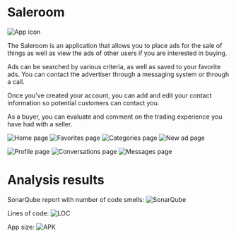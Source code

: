 # Saleroom

![App icon](https://lh3.googleusercontent.com/6e71FP2grOUyWaikyaoMJ1zm-dfT06LW0cMqwjOy1yw50dF1yVCN9b2oMHM1BonvsQ=s180-rw)

The Saleroom is an application that allows you to place ads for the sale of things as well as view the ads of other users if you are interested in buying.

Ads can be searched by various criteria, as well as saved to your favorite ads. You can contact the advertiser through a messaging system or through a call.

Once you've created your account, you can add and edit your contact information so potential customers can contact you.

As a buyer, you can evaluate and comment on the trading experience you have had with a seller.

![Home page](https://lh3.googleusercontent.com/BIRuUhvDHUxZkSQLHekfW4tJ-OEXAOUz_uZMMlYtsdSJSBvIcSLLHXvOF9PWr1GXPUiG=w720-h310-rw) ![Favorites page](https://lh3.googleusercontent.com/DwMSHVhVIqAvBurzMaWuIyKJdYPvagrzbHBjHYxsKIXcNG2K7ueoCDb1E-aJiYeSkwGH=w720-h310-rw) ![Categories page](https://lh3.googleusercontent.com/I0fVxNnPzv4fqC8IsfhwQXmT8XU5FCjOKvuOl9Y1N4IjJC8vQI0bJ6Z9a7ZnnkFMFQ=w720-h310-rw) ![New ad page](https://lh3.googleusercontent.com/xH9vsF7gMz2eT1IfcF8AFhmESFUxA6WzjthJKz4f-W7Guk0CLvCL68dA-E8Y3TsDseQ=w720-h310-rw)

![Profile page](https://lh3.googleusercontent.com/CJPG6jypzXphZLhvXgMwaZ7LZ3U2wuCLNTJ-LWYdGwLK2Em4t6Q8TmFU4FtCvKuQLOg=w720-h310-rw) ![Conversations page](https://lh3.googleusercontent.com/QEuz0GcsvpGjOnQX8Dy29hRhGEWzVgIQfrfdt9mGK3lfRAU-WRimGLexAEMJNzozyLQ=w720-h310-rw) ![Messages page](https://lh3.googleusercontent.com/riWv4CYfl8_1PuWwM6n8ocgW6-FSyguDKOSB7vlU22x3ojm-rgw2p0RcwPu8BtB7DfoL=w720-h310-rw)

# Analysis results

SonarQube report with number of code smells: ![SonarQube](https://ibb.co/LttHgvF)

Lines of code: ![LOC](https://ibb.co/LttHgvF)

App size: ![APK](https://ibb.co/PWYzgy7)
